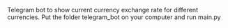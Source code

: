Telegram bot to show current currency exchange rate for different currencies.
Put the folder telegram_bot on your computer and run main.py


